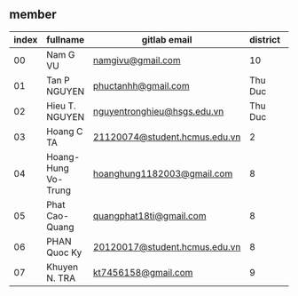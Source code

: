 ## member

| index | fullname            | gitlab email                  | district | birth |
| ----- | ------------------- | ----------------------------- | -------- | ----- |
| 00    | Nam G VU            | namgivu@gmail.com             | 10       | 1982 |
| 01    | Tan P NGUYEN        | phuctanhh@gmail.com           | Thu Duc  | 2003 |
| 02    | Hieu T. NGUYEN      | nguyentronghieu@hsgs.edu.vn   | Thu Duc  | 2003  |
| 03    | Hoang C TA          | 21120074@student.hcmus.edu.vn | 2        | 2003 |
| 04    | Hoang-Hung Vo-Trung | hoanghung1182003@gmail.com    | 8        | 2003 |
| 05    | Phat Cao-Quang      | quangphat18ti@gmail.com       | 8        |
| 06    | PHAN Quoc Ky        | 20120017@student.hcmus.edu.vn | 8        |
| 07    | Khuyen N. TRA       | kt7456158@gmail.com           | 9	     | 2002 |
